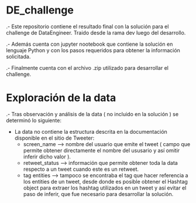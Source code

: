 # DE_challenge

.-  Este repositorio contiene el resultado final con la solución para el challenge de DataEngineer. Traido desde la rama dev luego del desarrollo.

.- Además cuenta con jupyter nootebook que contiene la solución en lenguaje Python y con los pasos requeridos para obtener la información solicitada. 

.- Finalmente cuenta con el archivo .zip utilizado para desarrollar el challenge.



# Exploración de la data

.- Tras observación y análisis de la data ( no incluido en la solución ) se determinó lo siguiente:
  - La data no contiene la estructura descrita en la documentación disponible en el sitio de Tweeter:
     * screen_name --> nombre del usuario que emite el tweet ( campo que permite obtener directamente el nombre del ususario y así omitir inferir dicho valor ).
     * retweet_status --> información que permite obtener toda la data respecto a un tweet cuando este es un retweet.
     * tag entities --> tampoco se encontraba el tag que hacer referencia a los entities de un tweet, desde donde es posible obtener el Hashtag object para extraer los hashtag utilizados en un tweet y así evitar el paso de inferir, que fue necesario para desarrollar la solución.
